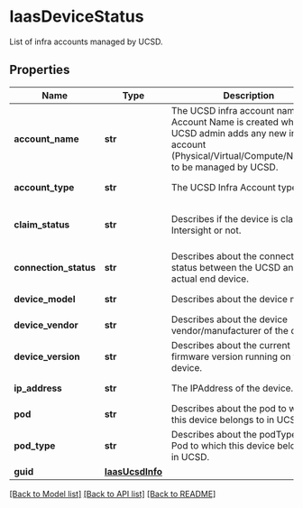 # IaasDeviceStatus

List of infra accounts managed by UCSD. 
## Properties
Name | Type | Description | Notes
------------ | ------------- | ------------- | -------------
**account_name** | **str** | The UCSD infra account name. Account Name is created when UCSD admin adds any new infra account (Physical/Virtual/Compute/Network) to be managed by UCSD.   | [optional] [readonly] 
**account_type** | **str** | The UCSD Infra Account type.   | [optional] [readonly] 
**claim_status** | **str** | Describes if the device is claimed in Intersight or not.   | [optional] [readonly] [default to 'Unknown']
**connection_status** | **str** | Describes about the connection status between the UCSD and the actual end device.   | [optional] [readonly] 
**device_model** | **str** | Describes about the device model.   | [optional] [readonly] 
**device_vendor** | **str** | Describes about the device vendor/manufacturer of the device.   | [optional] [readonly] 
**device_version** | **str** | Describes about the current firmware version running on the device.   | [optional] [readonly] 
**ip_address** | **str** | The IPAddress of the device.   | [optional] [readonly] 
**pod** | **str** | Describes about the pod to which this device belongs to in UCSD.   | [optional] [readonly] 
**pod_type** | **str** | Describes about the podType of Pod to which this device belongs to in UCSD.    | [optional] [readonly] 
**guid** | [**IaasUcsdInfo**](.md) |  | [optional] 

[[Back to Model list]](../README.md#documentation-for-models) [[Back to API list]](../README.md#documentation-for-api-endpoints) [[Back to README]](../README.md)


